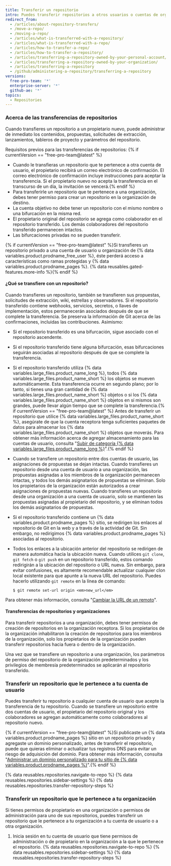 ```yaml
---
title: Transferir un repositorio
intro: Puedes transferir repositorios a otros usuarios o cuentas de organización.
redirect_from:
  - /articles/about-repository-transfers/
  - /move-a-repo/
  - /moving-a-repo/
  - /articles/what-is-transferred-with-a-repository/
  - /articles/what-is-transferred-with-a-repo/
  - /articles/how-to-transfer-a-repo/
  - /articles/how-to-transfer-a-repository/
  - /articles/transferring-a-repository-owned-by-your-personal-account/
  - /articles/transferring-a-repository-owned-by-your-organization/
  - /articles/transferring-a-repository
  - /github/administering-a-repository/transferring-a-repository
versions:
  free-pro-team: '*'
  enterprise-server: '*'
  github-ae: '*'
topics:
  - Repositories
---
```

### Acerca de las transferencias de repositorios

Cuando transfieres un repositorio a un propietario nuevo, puede administrar de inmediato los contenidos, propuestas, solicitudes de extracción, lanzamientos, tableros de proyecto y parámetros del repositorio.

Requisitos previos para las transferencias de repositorios: {% if currentVersion == "free-pro-team@latest" %}
- Cuando le transfieras un repositorio que te pertenece a otra cuenta de usuario, el propietario recibirá un correo electrónico de confirmación. El correo electrónico de confirmación incluye instrucciones para aceptar la transferencia. Si el propietario nuevo no acepta la transferencia en el transcurso de un día, la invitación se vencerá.{% endif %}
- Para transferirle un repositorio que te pertenece a una organización, debes tener permiso para crear un repositorio en la organización de destino.
- La cuenta objetivo no debe tener un repositorio con el mismo nombre o una bifurcación en la misma red.
- El propietario original del repositorio se agrega como colaborador en el repositorio transferido. Los demás colaboradores del repositorio transferido permanecen intactos.
- Las bifurcaciones privadas no se pueden transferir.

{% if currentVersion == "free-pro-team@latest" %}Si transfieres un repositorio privado a una cuenta de usuario u organización de {% data variables.product.prodname_free_user %}, éste perderá acceso a características como ramas protegidas y {% data variables.product.prodname_pages %}. {% data reusables.gated-features.more-info %}{% endif %}

#### ¿Qué se transfiere con un repositorio?

Cuando transfieres un repositorio, también se transfieren sus propuestas, solicitudes de extracción, wiki, estrellas y observadores. Si el repositorio transferido contiene webhooks, servicios, secretos, o llaves de implementación, estos permanecerán asociados después de que se complete la transferencia. Se preserva la información de Git acerca de las confirmaciones, incluidas las contribuciones. Asimismo:

- Si el repositorio transferido es una bifurcación, sigue asociado con el repositorio ascendente.
- Si el repositorio transferido tiene alguna bifurcación, esas bifurcaciones seguirán asociadas al repositorio después de que se complete la transferencia.
- Si el repositorio transferido utiliza {% data variables.large_files.product_name_long %}, todos {% data variables.large_files.product_name_short %} los objetos se mueven automáticamente. Esta transferencia ocurre en segundo plano; por lo tanto, si tienes una gran cantidad de {% data variables.large_files.product_name_short %} objetos o si los {% data variables.large_files.product_name_short %} objetos en sí mismos son grandes, puede llevar algún tiempo que se complete la transferencia.{% if currentVersion == "free-pro-team@latest" %} Antes de transferir un repositorio que utilice {% data variables.large_files.product_name_short %}, asegúrate de que la cuenta receptora tenga suficientes paquetes de datos para almacenar los {% data variables.large_files.product_name_short %} objetos que moverás. Para obtener más información acerca de agregar almacenamiento para las cuentas de usuario, consulta "[Subir de categoría {% data variables.large_files.product_name_long %}](/articles/upgrading-git-large-file-storage)".{% endif %}
- Cuando se transfiere un repositorio entre dos cuentas de usuario, las asignaciones de propuestas se dejan intactas. Cuando transfieres un repositorio desde una cuenta de usuario a una organización, las propuestas asignadas a los miembros de la organización permanecen intactas, y todos los demás asignatarios de propuestas se eliminan. Solo los propietarios de la organización están autorizados a crear asignaciones de propuestas nuevas. Cuando transfieres un repositorio desde una organización a una cuenta de usuario, solo se mantienen las propuestas asignadas al propietario del repositorio, y se eliminan todos los demás asignatarios de propuestas.
- Si el repositorio transferido contiene un {% data variables.product.prodname_pages %} sitio, se redirigen los enlaces al repositorio de Git en la web y a través de la actividad de Git. Sin embargo, no redirigimos {% data variables.product.prodname_pages %} asociadas al repositorio.
- Todos los enlaces a la ubicación anterior del repositorio se redirigen de manera automática hacia la ubicación nueva. Cuando utilices `git clone`, `git fetch` o `git push` en un repositorio transferido, estos comando redirigirán a la ubicación del repositorio o URL nueva. Sin embargo, para evitar confusiones, es altamente recomendable actualizar cualquier clon local existente para que apunte a la nueva URL del repositorio. Puedes hacerlo utilizando `git remote` en la línea de comando:

  ```shell
  $ git remote set-url origin <em>new_url</em>
  ```

Para obtener más información, consulta "[Cambiar la URL de un remoto](/articles/changing-a-remote-s-url)".

#### Transferencias de repositorios y organizaciones

Para transferir repositorios a una organización, debes tener permisos de creación de repositorios en la organización receptora. Si los propietarios de la organización inhabilitaron la creación de repositorios para los miembros de la organización, solo los propietarios de la organización pueden transferir repositorios hacia fuera o dentro de la organización.

Una vez que se transfiere un repositorio a una organización, los parámetros de permiso del repositorio de la organización predeterminados y los privilegios de membresía predeterminados se aplicarán al repositorio transferido.

### Transferir un repositorio que le pertenece a tu cuenta de usuario

Puedes transferir tu repositorio a cualquier cuenta de usuario que acepte la transferencia de tu repositorio. Cuando se transfiere un repositorio entre dos cuentas de usuario, el propietario del repositorio original y los colaboradores se agregan automáticamente como colaboradores al repositorio nuevo.

{% if currentVersion == "free-pro-team@latest" %}Si publicaste un {% data variables.product.prodname_pages %} sitio en un repositorio privado y agregaste un dominio personalizado, antes de transferir el repositorio, puede que quieras eliminar o actualizar tus registros DNS para evitar un riesgo de adquisición del dominio. Para obtener más información, consulta "[Administrar un dominio personalizado para tu sitio de {% data variables.product.prodname_pages %}](/articles/managing-a-custom-domain-for-your-github-pages-site)".{% endif %}

{% data reusables.repositories.navigate-to-repo %}
{% data reusables.repositories.sidebar-settings %}
{% data reusables.repositories.transfer-repository-steps %}

### Transferir un repositorio que le pertenece a tu organización

Si tienes permisos de propietario en una organización o permisos de administración para uno de sus repositorios, puedes transferir un repositorio que le pertenece a tu organización a tu cuenta de usuario o a otra organización.

1. Inicia sesión en tu cuenta de usuario que tiene permisos de administración o de propietario en la organización a la que le pertenece el repositorio.
{% data reusables.repositories.navigate-to-repo %}
{% data reusables.repositories.sidebar-settings %}
{% data reusables.repositories.transfer-repository-steps %}
